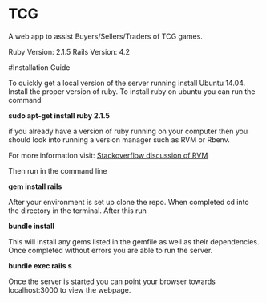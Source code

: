 # TCG
A web app to assist Buyers/Sellers/Traders of TCG games.

Ruby Version: 2.1.5
Rails Version: 4.2

#Installation Guide 

To quickly get a local version of the server running install Ubuntu 14.04.
Install the proper version of ruby. To install ruby on ubuntu you can run the command

**sudo apt-get install ruby 2.1.5**

if you already have a version of ruby running on your computer then you should look into
running a version manager such as RVM or Rbenv. 

For more information visit: [Stackoverflow discussion of RVM](http://tinyurl.com/qcqxp4h)



Then run in the command line

**gem install rails**

After your environment is set up clone the repo. When completed cd into the directory in
the terminal. After this run

**bundle install**

This will install any gems listed in the gemfile as well as their dependencies.
Once completed without errors you are able to run the server. 

**bundle exec rails s**

Once the server is started you can point your browser towards localhost:3000 to view the
webpage. 


